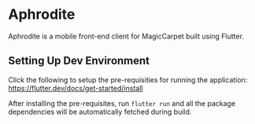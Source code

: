 # Aphrodite

Aphrodite is a mobile front-end client for MagicCarpet built using Flutter.

## Setting Up Dev Environment

Click the following to setup the pre-requisities for running the application: https://flutter.dev/docs/get-started/install

After installing the pre-requisites, run `flutter run` and all the package dependencies will be automatically fetched during build.
